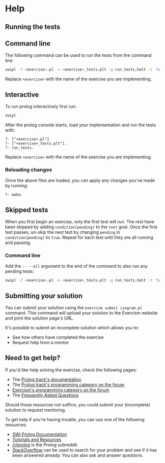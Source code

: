 # Help

## Running the tests

## Command line

The following command can be used to run the tests from the command line:

```bash
swipl -f <exercise>.pl -s <exercise>_tests.plt -g run_tests,halt -t 'halt(1)'
```

Replace `<exercise>` with the name of the exercise you are implementing.

## Interactive

To run prolog interactively first run:

```bash
swipl
```

After the prolog console starts, load your implementation and run the tests
with:

```
?- ["<exercise>.pl"].
?- ["<exercise>_tests.plt"].
?- run_tests.
```

Replace `<exercise>` with the name of the exercise you are implementing.

### Reloading changes

Once the above files are loaded, you can apply any changes you've made
by running:

```
?- make.
```

## Skipped tests

When you first begin an exercise, only the first test will run. The rest have
been skipped by adding `condition(pending)` to the `test` goal. Once the first
test passes, un-skip the next test by changing `pending` in `condition(pending)`
to `true`. Repeat for each test until they are all running and passing.

### Command line

Add the `-- --all` argument to the end of the command to also run any pending tests:

```bash
swipl -f <exercise>.pl -s <exercise>_tests.plt -g run_tests,halt -t 'halt(1)' -- --all
```

## Submitting your solution

You can submit your solution using the `exercism submit isogram.pl` command.
This command will upload your solution to the Exercism website and print the solution page's URL.

It's possible to submit an incomplete solution which allows you to:

- See how others have completed the exercise
- Request help from a mentor

## Need to get help?

If you'd like help solving the exercise, check the following pages:

- The [Prolog track's documentation](https://exercism.org/docs/tracks/prolog)
- The [Prolog track's programming category on the forum](https://forum.exercism.org/c/programming/prolog)
- [Exercism's programming category on the forum](https://forum.exercism.org/c/programming/5)
- The [Frequently Asked Questions](https://exercism.org/docs/using/faqs)

Should those resources not suffice, you could submit your (incomplete) solution to request mentoring.

To get help if you're having trouble, you can use one of the following resources:

- [SWI Prolog Documentation](http://www.swi-prolog.org)
- [Tutorials and Resources](http://www.swi-prolog.org/Links.html)
- [/r/prolog](https://www.reddit.com/r/prolog) is the Prolog subreddit.
- [StackOverflow](http://stackoverflow.com/questions/tagged/prolog) can be used to search for your problem and see if it has been answered already. You can also ask and answer questions.